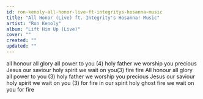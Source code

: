 ```yaml
---
id: ron-kenoly-all-honor-live-ft-integritys-hosanna-music
title: "All Honor (Live) ft. Integrity's Hosanna! Music"
artist: "Ron Kenoly"
album: "Lift Him Up (Live)"
cover: ""
created: ""
updated: ""
---
```


all honour
all glory
all power to you (4)
holy father we worship you
precious Jesus our saviour
holy spirit we wait on you(3)
fire fire
All honour
all glory
all power to you (3)
holy father we worship you
precious Jesus our saviour
holy spirit we wait on you (3)
for fire
in our spirit
holy ghost fire
we wait on you for fire